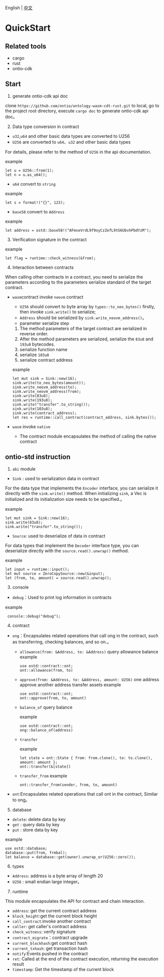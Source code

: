 
English | [中文](tutorial_cn.md)

# QuickStart

## Related tools
- cargo
- rust
- ontio-cdk

## Start
1. generate ontio-cdk api doc

clone `https://github.com/ontio/ontology-wasm-cdt-rust.git` to local, go to the project root directory, execute `cargo doc` to generate ontio-cdk api doc。

2. Data type conversion in contract
- `u32`,`u64` and other basic data types are converted to U256
- `U256` are converted to `u64`、`u32` and other basic data types

For details, please refer to the method of `U256` in the api documentation.

example
```
let u = U256::from(1);
let n = u.as_u64();
```
- `u64` convert to `string`

example
```
let s = format!("{}", 123);
```
- `base58` convert to `Address`

example
```
let address = ostd::base58!("AFmseVrdL9f9oyCzZefL9tG6UbvhPbdYzM");
```

3. Verification signature in the contract

example
```
let flag = runtime::check_witness(&from);
```

4. Interaction between contracts

When calling other contracts in a contract, you need to serialize the parameters according to the parameters serialize standard of the target contract.
- `wasm`contract invoke `neovm` contract
   - `U256` should convert to byte array by `types::to_neo_bytes()` firstly, then invoke `sink.write()` to serialize;
   - `Address` should be serialized by `sink.write_neovm_address()`。
   - parameter serialize step
    1. The method parameters of the target contract are serialized in reverse order.
    2. After the method parameters are serialized, serialize the `83u8` and `193u8` bytecodes.
    3. serialize function name
    4. serialize `103u8`
    5. serialize contract address

    example
    ```
    let mut sink = Sink::new(16);
    sink.write(to_neo_bytes(amount));
    sink.write_neovm_address(to);
    sink.write_neovm_address(from);
    sink.write(83u8);
    sink.write(193u8);
    sink.write("transfer".to_string());
    sink.write(103u8);
    sink.write(contract_address);
    let res = runtime::call_contract(contract_address, sink.bytes());
    ```
- `wasm` invoke `native`
   - The contract module encapsulates the method of calling the native contract

## ontio-std instruction

1. `abi` module
- `Sink`  : used to serialization data in contract

For the data type that implements the `Encoder` interface, you can serialize it directly with the `sink.write()` method.
When initializing `sink`, a Vec is initialized and its initialization size needs to be specified.。

example
```
let mut sink = Sink::new(16);
sink.write(83u8);
sink.write("transfer".to_string());
```

- `Source`: used to deserialize of data in contract

For data types that implement the `Decoder` interface type, you can deserialize directly with the `source.read().unwrap()` method.

example
```
let input = runtime::input();
let mut source = ZeroCopySource::new(&input);
let (from, to, amount) = source.read().unwrap();
```

3. console

- `debug`：Used to print log information in contracts

example
```
 console::debug("debug");
```

4. contract
- `ong`：Encapsulates related operations that call ong in the contract, such as transferring, checking balances, and so on.。
  - `allowance(from: &Address, to: &Address)` query allowance balance
    example
    ```
    use ostd::contract::ont;
    ont::allowance(from, to)
    ```
  - `approve(from: &Address, to: &Address, amount: U256)` one address approve another address transfer assets
    example
    ```
    use ostd::contract::ont;
    ont::approve(from, to, amount)
    ```
  - `balance_of` query balance

     example
     ```
     use ostd::contract::ont;
     ong::balance_of(address)
     ```
  - `transfer`

    example
    ```
    let state = ont::State { from: from.clone(), to: to.clone(), amount: amount };
    ont::transfer(&[state])
    ```
  - `transfer_from`
    example
    ```
    ont::transfer_from(sender, from, to, amount)
    ```
- `ont`:Encapsulates related operations that call ont in the contract, Similar to ong。

5. database
- `delete`: delete data by key
- `get`   : query data by key
- `put`   : store data by key

example
```
use ostd::database;
database::put(from, frmbal);
let balance = database::get(owner).unwrap_or(U256::zero());
```

6. types
- `Address`: address is a byte array of length 20
- `U256`   : small endian large integer。

7. runtime

This module encapsulates the API for contract and chain interaction.

- `address`: get the current contract address
- `block_height`:get the current block height
- `call_contract`:invoke another contract
- `caller`: get caller's contract address
- `check_witness`: verify signature
- `contract_migrate`：contract upgrade
- `current_blockhash`:get contract hash
- `current_txhash`: get transaction hash
- `notify`:Events pushed in the contract
- `ret`: Called at the end of the contract execution, returning the execution result
- `timestamp`: Get the timestamp of the current block
